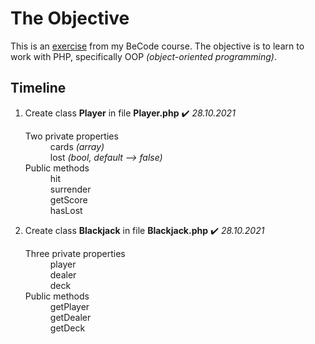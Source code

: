 # The Objective
This is an [exercise] from my BeCode course. The objective is to learn to work with PHP, specifically OOP *(object-oriented programming)*.

[exercise]: https://github.com/becodeorg/ANT-Lamarr-5.34/tree/main/2.The-Hill/php/4.oop-blackjackgame

## Timeline


1. Create class **Player** in file **Player.php** ✔️ *28.10.2021*
   <dl>
   <dt> Two private properties </dt>
        <dd> cards <em>(array)</em> <br>
        lost <em>(bool, default --> false)</em> </dd>
   <dt> Public methods</dt>
      <dd> hit <br> surrender <br> getScore <br> hasLost</dd>

2. Create class **Blackjack** in file **Blackjack.php** ✔️ *28.10.2021*
   <dl>
   <dt>Three private properties</dt>
      <dd>player <br> dealer <br> deck</dd>
   <dt>Public methods</dt>
      <dd>getPlayer <br> getDealer <br> getDeck</dd>
  
